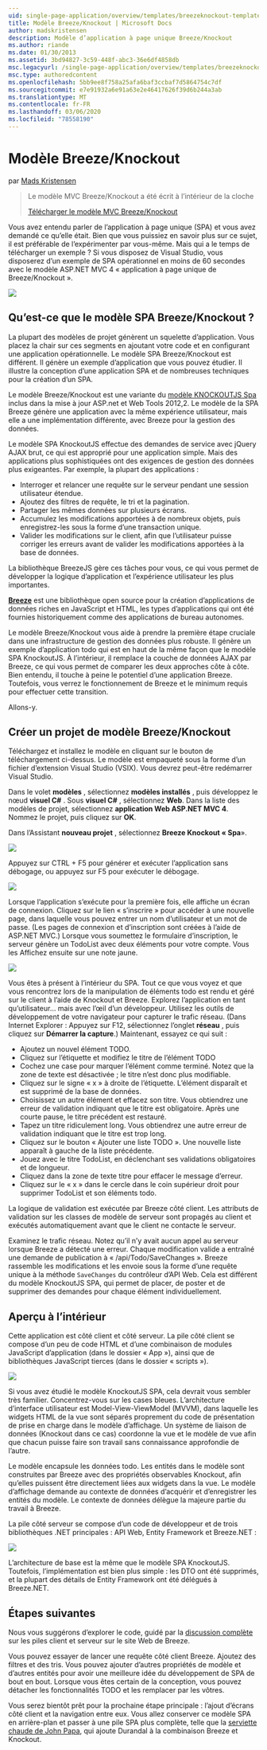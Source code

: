 ```yaml
---
uid: single-page-application/overview/templates/breezeknockout-template
title: Modèle Breeze/Knockout | Microsoft Docs
author: madskristensen
description: Modèle d’application à page unique Breeze/Knockout
ms.author: riande
ms.date: 01/30/2013
ms.assetid: 3bd94827-3c59-448f-abc3-36e6df4858db
msc.legacyurl: /single-page-application/overview/templates/breezeknockout-template
msc.type: authoredcontent
ms.openlocfilehash: 5bb9ee8f758a25afa6baf3ccbaf7d5864754c7df
ms.sourcegitcommit: e7e91932a6e91a63e2e46417626f39d6b244a3ab
ms.translationtype: MT
ms.contentlocale: fr-FR
ms.lasthandoff: 03/06/2020
ms.locfileid: "78558190"
---
```

# <a name="breezeknockout-template"></a>Modèle Breeze/Knockout

par [Mads Kristensen](https://github.com/madskristensen)

> Le modèle MVC Breeze/Knockout a été écrit à l’intérieur de la cloche
> 
> [Télécharger le modèle MVC Breeze/Knockout](https://go.microsoft.com/fwlink/?LinkId=282649)

Vous avez entendu parler de l’application à page unique (SPA) et vous avez demandé ce qu’elle était. Bien que vous puissiez en savoir plus sur ce sujet, il est préférable de l’expérimenter par vous-même. Mais qui a le temps de télécharger un exemple ? Si vous disposez de Visual Studio, vous disposerez d’un exemple de SPA opérationnel en moins de 60 secondes avec le modèle ASP.NET MVC 4 « application à page unique de Breeze/Knockout ».

![](http://www.breezejs.com/sites/all/images/spa-template/ZephyrRunning.png)

## <a name="what-is-the-breezeknockout-spa-template"></a>Qu’est-ce que le modèle SPA Breeze/Knockout ?

La plupart des modèles de projet génèrent un squelette d’application. Vous placez la chair sur ces segments en ajoutant votre code et en configurant une application opérationnelle. Le modèle SPA Breeze/Knockout est différent. Il génère un exemple d’application que vous pouvez étudier. Il illustre la conception d’une application SPA et de nombreuses techniques pour la création d’un SPA.

Le modèle Breeze/Knockout est une variante du [modèle KNOCKOUTJS Spa](../introduction/knockoutjs-template.md) inclus dans la mise à jour ASP.net et Web Tools 2012,2. Le modèle de la SPA Breeze génère une application avec la même expérience utilisateur, mais elle a une implémentation différente, avec Breeze pour la gestion des données.

Le modèle SPA KnockoutJS effectue des demandes de service avec jQuery AJAX brut, ce qui est approprié pour une application simple. Mais des applications plus sophistiquées ont des exigences de gestion des données plus exigeantes. Par exemple, la plupart des applications :

- Interroger et relancer une requête sur le serveur pendant une session utilisateur étendue.
- Ajoutez des filtres de requête, le tri et la pagination.
- Partager les mêmes données sur plusieurs écrans.
- Accumulez les modifications apportées à de nombreux objets, puis enregistrez-les sous la forme d’une transaction unique.
- Valider les modifications sur le client, afin que l’utilisateur puisse corriger les erreurs avant de valider les modifications apportées à la base de données.

La bibliothèque BreezeJS gère ces tâches pour vous, ce qui vous permet de développer la logique d’application et l’expérience utilisateur les plus importantes.

[**Breeze**](http://www.breezejs.com/?utm_source=ms-spa) est une bibliothèque open source pour la création d’applications de données riches en JavaScript et HTML, les types d’applications qui ont été fournies historiquement comme des applications de bureau autonomes.

Le modèle Breeze/Knockout vous aide à prendre la première étape cruciale dans une infrastructure de gestion des données plus robuste. Il génère un exemple d’application todo qui est en haut de la même façon que le modèle SPA KnockoutJS. À l’intérieur, il remplace la couche de données AJAX par Breeze, ce qui vous permet de comparer les deux approches côte à côte. Bien entendu, il touche à peine le potentiel d’une application Breeze. Toutefois, vous verrez le fonctionnement de Breeze et le minimum requis pour effectuer cette transition.

Allons-y.

## <a name="create-a-breezeknockout-template-project"></a>Créer un projet de modèle Breeze/Knockout

Téléchargez et installez le modèle en cliquant sur le bouton de téléchargement ci-dessus. Le modèle est empaqueté sous la forme d’un fichier d’extension Visual Studio (VSIX). Vous devrez peut-être redémarrer Visual Studio.

Dans le volet **modèles** , sélectionnez **modèles installés** , puis développez le nœud **visuel C#**  . Sous **visuel C#** , sélectionnez **Web**. Dans la liste des modèles de projet, sélectionnez **application Web ASP.NET MVC 4**. Nommez le projet, puis cliquez sur **OK**.

Dans l’Assistant **nouveau projet** , sélectionnez **Breeze Knockout « Spa**».

![](http://www.breezejs.com/sites/all/images/spa-template/SelectBreezeKOSpaTemplate.png)

Appuyez sur CTRL + F5 pour générer et exécuter l’application sans débogage, ou appuyez sur F5 pour exécuter le débogage.

![](http://www.breezejs.com/sites/all/images/spa-template/ZephyrRunning.png)

Lorsque l’application s’exécute pour la première fois, elle affiche un écran de connexion. Cliquez sur le lien « s’inscrire » pour accéder à une nouvelle page, dans laquelle vous pouvez entrer un nom d’utilisateur et un mot de passe. (Les pages de connexion et d’inscription sont créées à l’aide de ASP.NET MVC.) Lorsque vous soumettez le formulaire d’inscription, le serveur génère un TodoList avec deux éléments pour votre compte. Vous les Affichez ensuite sur une note jaune.

![](http://www.breezejs.com/sites/all/images/spa-template/TodoList.png)

Vous êtes à présent à l’intérieur du SPA. Tout ce que vous voyez et que vous rencontrez lors de la manipulation de éléments todo est rendu et géré sur le client à l’aide de Knockout et Breeze. Explorez l’application en tant qu’utilisateur... mais avec l’œil d’un développeur. Utilisez les outils de développement de votre navigateur pour capturer le trafic réseau. (Dans Internet Explorer : Appuyez sur F12, sélectionnez l’onglet **réseau** , puis cliquez sur **Démarrer la capture**.) Maintenant, essayez ce qui suit :

- Ajoutez un nouvel élément TODO.
- Cliquez sur l’étiquette et modifiez le titre de l’élément TODO
- Cochez une case pour marquer l’élément comme terminé. Notez que la zone de texte est désactivée ; le titre n’est donc plus modifiable.
- Cliquez sur le signe « x » à droite de l’étiquette. L’élément disparaît et est supprimé de la base de données.
- Choisissez un autre élément et effacez son titre. Vous obtiendrez une erreur de validation indiquant que le titre est obligatoire. Après une courte pause, le titre précédent est restauré.
- Tapez un titre ridiculement long. Vous obtiendrez une autre erreur de validation indiquant que le titre est trop long.
- Cliquez sur le bouton « Ajouter une liste TODO ». Une nouvelle liste apparaît à gauche de la liste précédente.
- Jouez avec le titre TodoList, en déclenchant ses validations obligatoires et de longueur.
- Cliquez dans la zone de texte titre pour effacer le message d’erreur.
- Cliquez sur le « x » dans le cercle dans le coin supérieur droit pour supprimer TodoList et son éléments todo.

La logique de validation est exécutée par Breeze côté client. Les attributs de validation sur les classes de modèle de serveur sont propagés au client et exécutés automatiquement avant que le client ne contacte le serveur.

Examinez le trafic réseau. Notez qu’il n’y avait aucun appel au serveur lorsque Breeze a détecté une erreur. Chaque modification valide a entraîné une demande de publication à « /api/Todo/SaveChanges ». Breeze rassemble les modifications et les envoie sous la forme d’une requête unique à la méthode `SaveChanges` du contrôleur d’API Web. Cela est différent du modèle KnockoutJS SPA, qui permet de placer, de poster et de supprimer des demandes pour chaque élément individuellement.

## <a name="peek-inside"></a>Aperçu à l’intérieur

Cette application est côté client et côté serveur. La pile côté client se compose d’un peu de code HTML et d’une combinaison de modules JavaScript d’application (dans le dossier « App »), ainsi que de bibliothèques JavaScript tierces (dans le dossier « scripts »).

![](http://www.breezejs.com/sites/all/images/spa-template/ClientArchitecture.png)

Si vous avez étudié le modèle KnockoutJS SPA, cela devrait vous sembler très familier. Concentrez-vous sur les cases bleues. L’architecture d’interface utilisateur est Model-View-ViewModel (MVVM), dans laquelle les widgets HTML de la vue sont séparés proprement du code de présentation de prise en charge dans le modèle d’affichage. Un système de liaison de données (Knockout dans ce cas) coordonne la vue et le modèle de vue afin que chacun puisse faire son travail sans connaissance approfondie de l’autre.

Le modèle encapsule les données todo. Les entités dans le modèle sont construites par Breeze avec des propriétés observables Knockout, afin qu’elles puissent être directement liées aux widgets dans la vue. Le modèle d’affichage demande au contexte de données d’acquérir et d’enregistrer les entités du modèle. Le contexte de données délègue la majeure partie du travail à Breeze.

La pile côté serveur se compose d’un code de développeur et de trois bibliothèques .NET principales : API Web, Entity Framework et Breeze.NET :

![](http://www.breezejs.com/sites/all/images/spa-template/ServerArchitecture.png)

L’architecture de base est la même que le modèle SPA KnockoutJS. Toutefois, l’implémentation est bien plus simple : les DTO ont été supprimés, et la plupart des détails de Entity Framework ont été délégués à Breeze.NET.

## <a name="next-steps"></a>Étapes suivantes

Nous vous suggérons d’explorer le code, guidé par la [discussion complète](http://www.breezejs.com/spa-template?utm_source=ms-spa) sur les piles client et serveur sur le site Web de Breeze.

Vous pouvez essayer de lancer une requête côté client Breeze. Ajoutez des filtres et des tris. Vous pouvez ajouter d’autres propriétés de modèle et d’autres entités pour avoir une meilleure idée du développement de SPA de bout en bout. Lorsque vous êtes certain de la conception, vous pouvez détacher les fonctionnalités TODO et les remplacer par les vôtres.

Vous serez bientôt prêt pour la prochaine étape principale : l’ajout d’écrans côté client et la navigation entre eux. Vous allez conserver ce modèle SPA en arrière-plan et passer à une pile SPA plus complète, telle que la [serviette chaude de John Papa](https://github.com/johnpapa/HotTowel#readme "Serviette chaude"), qui ajoute Durandal à la combinaison Breeze et Knockout.
